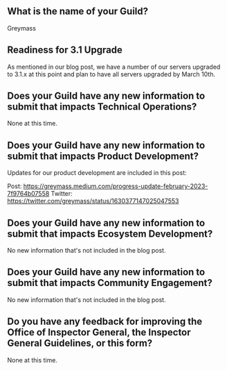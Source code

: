 ## What is the name of your Guild?

Greymass

## Readiness for 3.1 Upgrade

As mentioned in our blog post, we have a number of our servers upgraded to 3.1.x at this point and plan to have all servers upgraded by March 10th.

## Does your Guild have any new information to submit that impacts Technical Operations?

None at this time.

## Does your Guild have any new information to submit that impacts Product Development?

Updates for our product development are included in this post:

Post: https://greymass.medium.com/progress-update-february-2023-7f9764b07558
Twitter: https://twitter.com/greymass/status/1630377147025047553

## Does your Guild have any new information to submit that impacts Ecosystem Development?

No new information that's not included in the blog post.

## Does your Guild have any new information to submit that impacts Community Engagement?

No new information that's not included in the blog post.

## Do you have any feedback for improving the Office of Inspector General, the Inspector General Guidelines, or this form?

None at this time.

